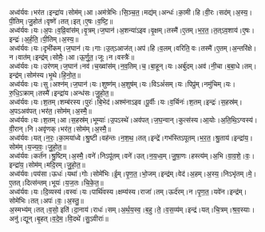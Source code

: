 

  
अध्व॑र्यवः।भर॑त।इन्द्रा॑य।सोम॑म्।आ।अम॑त्रेभिः।सि॒ञ्च॒त॒।मद्य॑म्।अन्धः॑।का॒मी।हि।वी॒रः।सद॑म्।अ॒स्य॒।पी॒तिम्।जु॒होत॑।वृष्णे॑।तत्।इत्।ए॒षः।व॒ष्टि॒॥  
अध्व॑र्यवः।यः।अ॒पः।व॒व्रि॒वांस॑म्।वृ॒त्रम्।ज॒घान॑।अ॒शन्या॑ऽइव।वृ॒क्षम्।तस्मै॑।ए॒तम्।भ॒र॒त॒।त॒त्ऽव॒शाय॑।ए॒षः।इन्द्रः॑।अ॒र्ह॒ति॒।पी॒तिम्।अ॒स्य॒॥  
अध्व॑र्यवः।यः।दृभी॑कम्।ज॒घान॑।यः।गाः।उ॒त्ऽआज॑त्।अप॑।हि।व॒लम्।वरिति॒ वः।तस्मै॑।ए॒तम्।अ॒न्तरि॑क्षे।न।वात॑म्।इन्द्र॑म्।सोमैः॒।आ।ऊ॒र्णु॒त॒।जूः।न।वस्त्रैः॑॥  
अध्व॑र्यवः।यः।उर॑णम्।ज॒घान॑।नव॑।च॒ख्वांस॑म्।न॒व॒तिम्।च॒।बा॒हून्।यः।अर्बु॑दम्।अव॑।नी॒चा।ब॒बा॒धे।तम्।इन्द्र॑म्।सोम॑स्य।भृ॒थे।हि॒नो॒त॒॥  
अध्व॑र्यवः।यः।सु।अश्न॑म्।ज॒घान॑।यः।शुष्ण॑म्।अ॒शुष॑म्।यः।विऽअं॑सम्।यः।पिप्रु॑म्।नमु॑चिम्।यः।रु॒धि॒ऽक्राम्।तस्मै॑।इन्द्रा॑य।अन्ध॑सः।जु॒हो॒त॒॥  
अध्व॑र्यवः।यः।श॒तम्।शम्ब॑रस्य।पुरः॑।बि॒भेद॑।अश्म॑नाऽइव।पू॒र्वीः।यः।व॒र्चिनः॑।श॒तम्।इन्द्रः॑।स॒हस्र॑म्।अ॒पऽअव॑पत्।भर॑त॒।सोम॑म्।अ॒स्मै॒॥  
अध्व॑र्यवः।यः।श॒तम्।आ।स॒हस्र॑म्।भूम्याः॑।उ॒पऽस्थे॑।अव॑पत्।ज॒घ॒न्वान्।कुत्स॑स्य।आ॒योः।अ॒ति॒थि॒ऽग्वस्य॑।वी॒रान्।नि।अवृ॑णक्।भर॑त॒।सोम॑म्।अ॒स्मै॒॥  
अध्व॑र्यवः।यत्।न॒रः॒।का॒मया॑ध्वे।श्रु॒ष्टी।वह॑न्तः।न॒श॒थ॒।तत्।इन्द्रे॑।गभ॑स्तिऽपूतम्।भ॒र॒त॒।श्रु॒ताय॑।इन्द्रा॑य॒।सोम॑म्।य॒ज्य॒वः॒।जु॒हो॒त॒॥  
अध्व॑र्यवः।कर्त॑न।श्रु॒ष्टिम्।अ॒स्मै॒।वने॑।निऽपू॑तम्।वने॑।उत्।न॒य॒ध्व॒म्।जु॒षा॒णः।हस्त्य॑म्।अ॒भि।वा॒व॒शे॒।वः॒।इन्द्रा॑य॒।सोम॑म्।मदि॒रम्।जु॒हो॒त॒॥  
अध्व॑र्यवः।पय॑सा।ऊधः॑।यथा॑।गोः।सोमे॑भिः।ई॒म्।पृ॒ण॒त॒।भो॒जम्।इन्द्र॑म्।वेद॑।अ॒हम्।अ॒स्य॒।निऽभृ॑तम्।मे॒।ए॒तत्।दित्स॑न्तम्।भूयः॑।य॒ज॒तः।चि॒के॒त॒॥  
अध्व॑र्यवः।यः।दि॒व्यस्य॑।वस्वः॑।यः।पार्थि॑वस्य।क्षम्य॑स्य।राजा॑।तम्।ऊर्द॑रम्।न।पृ॒ण॒त॒।यवे॑न।इन्द्र॑म्।सोमे॑भिः।तत्।अपः॑।वः॒।अ॒स्तु॒॥  
अ॒स्मभ्य॑म्।तत्।व॒सो॒ इति॑।दा॒नाय॑।राधः॑।सम्।अ॒र्थ॒य॒स्व॒।ब॒हु।ते॒।व॒स॒व्य॑म्।इन्द्र॑।यत्।चि॒त्रम्।श्र॒व॒स्याः।अनु॑।द्यून्।बृ॒हत्।व॒दे॒म॒।वि॒दथे॑।सु॒ऽवीराः॑॥  
